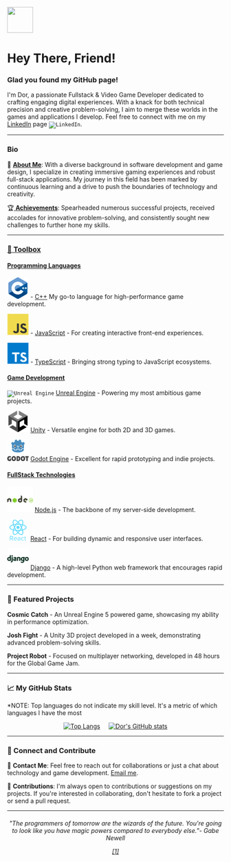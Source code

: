 <img src="https://raw.githubusercontent.com/MartinHeinz/MartinHeinz/master/wave.gif" height="60px" width="60px"><h1>Hey There, Friend!</h1>

<h3>Glad you found my GitHub page!</h3>

I'm Dor, a passionate Fullstack & Video Game Developer dedicated to crafting engaging digital experiences. With a knack for both technical precision and creative problem-solving, I aim to merge these worlds in the games and applications I develop. Feel free to connect with me on my [LinkedIn](https://www.linkedin.com/in/dorz/) page <code><img src="https://cdn.worldvectorlogo.com/logos/linkedin-icon-2.svg" alt="LinkedIn" width="30" height="30"/></code>.

---

### Bio

🌟 <ins>**About Me**</ins>: With a diverse background in software development and game design, I specialize in creating immersive gaming experiences and robust full-stack applications. My journey in this field has been marked by continuous learning and a drive to push the boundaries of technology and creativity.

🏆<ins> **Achievements**</ins>: Spearheaded numerous successful projects, received accolades for innovative problem-solving, and consistently sought new challenges to further hone my skills.

---

### <ins>🧰 Toolbox</ins>

#### <ins>Programming Languages</ins>
 <code><img src="https://github.com/devicons/devicon/blob/master/icons/cplusplus/cplusplus-original.svg" alt="C++" width="50" height="50"/></code> - [C++](https://en.wikipedia.org/wiki/C%2B%2B) My go-to language for high-performance game development.

<code><img src="https://github.com/devicons/devicon/blob/master/icons/javascript/javascript-original.svg" alt="JavaScript" width="50" height="50"/></code> - [JavaScript](https://en.wikipedia.org/wiki/javascript) - For creating interactive front-end experiences.

<code><img src="https://github.com/devicons/devicon/blob/master/icons/typescript/typescript-original.svg" alt="TypeScript" width="50" height="50"/></code> - [TypeScript](https://en.wikipedia.org/wiki/TypeScript)  - Bringing strong typing to JavaScript ecosystems.

#### <ins>Game Development</ins>
<code><img src="https://upload.wikimedia.org/wikipedia/commons/thumb/2/20/UE_Logo_Black_Centered.svg/800px-UE_Logo_Black_Centered.svg.png" alt="Unreal Engine" width="50" height="50"/></code>  [Unreal Engine](https://en.wikipedia.org/wiki/Unreal_Engine)  - Powering my most ambitious game projects.

<code><img src="https://github.com/devicons/devicon/blob/master/icons/unity/unity-original.svg" alt="Unity" width="50" height="50"/></code> [Unity](https://en.wikipedia.org/wiki/Unity_(game_engine))  - Versatile engine for both 2D and 3D games.

<code><img src="https://github.com/devicons/devicon/blob/master/icons/godot/godot-original-wordmark.svg" alt="Godot Engine" width="50" height="50"/></code> [Godot Engine](https://en.wikipedia.org/wiki/Godot_(game_engine))  - Excellent for rapid prototyping and indie projects.


#### <ins>FullStack Technologies</ins>
<code><img src="https://github.com/devicons/devicon/blob/master/icons/nodejs/nodejs-original-wordmark.svg" alt="NodeJS" width="60" height="60"/></code> [Node.js](https://en.wikipedia.org/wiki/nodejs)  - The backbone of my server-side development.

<code><img src="https://github.com/devicons/devicon/blob/master/icons/react/react-original-wordmark.svg" alt="React" width="50" height="50"/></code> [React](https://en.wikipedia.org/wiki/React_(JavaScript_library))  - For building dynamic and responsive user interfaces.

<code><img src="https://github.com/devicons/devicon/blob/master/icons/django/django-plain-wordmark.svg" alt="Django" width="50" height="50"/></code> [Django](https://en.wikipedia.org/wiki/Django_(web_framework))  - A high-level Python web framework that encourages rapid development.

---

### 📁 Featured Projects

**Cosmic Catch** - An Unreal Engine 5 powered game, showcasing my ability in performance optimization.

**Josh Fight** - A Unity 3D project developed in a week, demonstrating advanced problem-solving skills.

**Project Robot** - Focused on multiplayer networking, developed in 48 hours for the Global Game Jam.

---

### &#x1f4c8; My GitHub Stats

*NOTE: Top languages do not indicate my skill level. It's a metric of which languages I have the most
<div align="center" style="display: flex; justify-content: center; gap: 20px; flex-wrap: wrap;">

  <a href="https://github.com/MashdorDev">
    <img src="https://github-readme-stats.vercel.app/api/top-langs/?username=MashdorDev&langs_count=10&layout=compact&theme=dracula&show_icons=true" width=25% alt="Top Langs">
  </a>

  <a href="https://github.com/MashdorDev">
    <img src="https://github-readme-stats.vercel.app/api?username=MashdorDev&langs_count=10&theme=dracula&show_icons=true" width=25% alt="Dor's GitHub stats">
  </a>

</div>

---

### 🤝 Connect and Contribute

📧 **Contact Me**: Feel free to reach out for collaborations or just a chat about technology and game development. [Email me](mailto:dorzairidev@gmail.com).

👥 **Contributions**: I'm always open to contributions or suggestions on my projects. If you're interested in collaborating, don't hesitate to fork a project or send a pull request.

---

<h6 align="center"> "The programmers of tomorrow are the wizards of the future. You're going to look like you have magic powers compared to everybody else."- Gabe Newell<p><a href="https://youtu.be/nKIu9yen5nc?t=292">[1]</p></h6>
